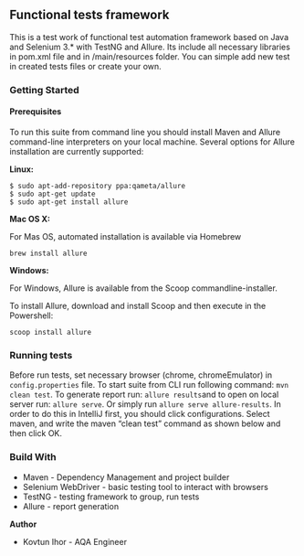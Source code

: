 ## Functional tests framework

This is a test work of functional test automation framework based on Java and Selenium 3.* with TestNG and Allure. Its include all necessary libraries in pom.xml file and in /main/resources folder. You can simple add new test in created tests files or create your own.

### Getting Started

#### Prerequisites

To run this suite from command line you should install Maven and Allure command-line interpreters on your local machine.
Several options for Allure installation are currently supported:

**Linux:**
```
$ sudo apt-add-repository ppa:qameta/allure
$ sudo apt-get update
$ sudo apt-get install allure
```

**Mac OS X:**

For Mas OS, automated installation is available via Homebrew

`brew install allure`

**Windows:**

For Windows, Allure is available from the Scoop commandline-installer.

To install Allure, download and install Scoop and then execute in the Powershell:

`scoop install allure`

### Running tests

Before run tests, set necessary browser (chrome, chromeEmulator) in `config.properties` file.
To start suite from CLI run following command: `mvn clean test`.
To generate report run: `allure results`and to open on local server run: `allure serve`. Or simply run `allure serve allure-results`.
In order to do this in IntelliJ first, you should click configurations. Select maven, and write the maven “clean test” command as shown below and then click OK.

### Build With

 - Maven - Dependency Management and project builder
 - Selenium WebDriver - basic testing tool to interact with browsers
 - TestNG - testing framework to group, run tests
 - Allure - report generation

**Author**

 - Kovtun Ihor - AQA Engineer
